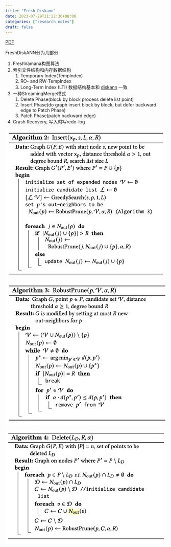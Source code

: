 ```yaml
---
title: "Fresh Diskann"
date: 2023-07-29T21:22:30+08:00
categories: ["research notes"]
draft: false
---
```

[PDF](https://arxiv.org/pdf/2105.09613.pdf)

FreshDiskANN分为几部分
1. FreshVamana构图算法
2. 索引文件结构和内存数据结构
   1. Temporary Index(TempIndex)
   2. RO- and RW-TempIndex
   3. Long-Term Index (LTI) 数据结构基本和 [diskann](/posts/existing-vectordb/#4-diskann) 一致
3. 一种StreamingMerge模式
   1. Delete Phase(block by block process delete list point)
   2. Insert Phase(do graph insert block by block, but defer backward edge to Patch Phase)
   3. Patch Phase(patch backward edge)
4. Crash Recovery, 写入时写redo-log

![Insert](../images/index/image.png)

![Prune](../images/index/image-1.png)

![Delete](../images/index/image-2.png)